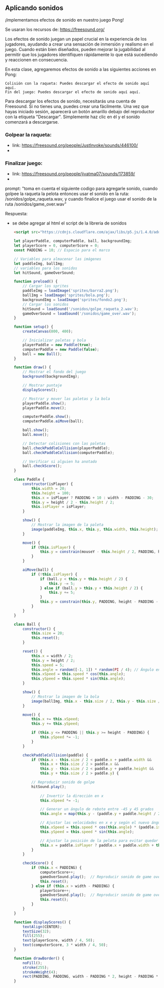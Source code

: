 ## Aplicando sonidos

¡Implementamos efectos de sonido en nuestro juego Pong!

Se usaran los recursos de: https://freesound.org/


Los efectos de sonido juegan un papel crucial en la experiencia de los jugadores, ayudando a crear una sensación de inmersión y realismo en el juego. Cuando están bien diseñados, pueden mejorar la jugabilidad al permitir que los jugadores identifiquen rápidamente lo que está sucediendo y reaccionen en consecuencia.

En esta clase, agregaremos efectos de sonido a las siguientes acciones en Pong:

    Colisión con la raqueta: Puedes descargar el efecto de sonido aquí aquí.
    Fin del juego: Puedes descargar el efecto de sonido aquí aquí.

Para descargar los efectos de sonido, necesitarás una cuenta de Freesound. Si no tienes una, puedes crear una fácilmente. Una vez que hayas iniciado sesión, aparecerá un botón amarillo debajo del reproductor con la etiqueta "Descargar". Simplemente haz clic en él y el sonido comenzará a descargarse.

### Golpear la raqueta:
- link: https://freesound.org/people/JustInvoke/sounds/446100/
- 

### Finalizar juego:
- link: https://freesound.org/people/jivatma07/sounds/173859/
- 

prompt: "toma en cuenta el siguiente codigo para agregarle sonido, cuando golpee la raqueta la pelota entonces usar el sonido en la ruta: /sonidos/golpe_raqueta.wav, y cuando finalice el juego usar el sonido de la ruta /sonidos/game_over.wav"

Respuesta:

- se debe agregar al html el script de la libreria de sonidos

```html
    <script src="https://cdnjs.cloudflare.com/ajax/libs/p5.js/1.4.0/addons/p5.sound.min.js"></script>
```

```javascript
    let playerPaddle, computerPaddle, ball, backgroundImg;
    let playerScore = 0, computerScore = 0;
    const PADDING = 10; // Espacio para el marco

    // Variables para almacenar las imágenes
    let paddleImg, ballImg;
    // variables para los sonidos
    let hitSound, gameOverSound;

    function preload() {
        // Cargar los sprites
        paddleImg = loadImage('sprites/barra2.png');
        ballImg = loadImage('sprites/bola.png');
        backgroundImg = loadImage('sprites/fondo2.png');
        // Cargar los sonidos
        hitSound = loadSound('/sonidos/golpe_raqueta_2.wav');
        gameOverSound = loadSound('/sonidos/game_over.wav');
    }

    function setup() {
        createCanvas(800, 400);

        // Inicializar paletas y bola
        playerPaddle = new Paddle(true);
        computerPaddle = new Paddle(false);
        ball = new Ball();
    }

    function draw() {
        // Mostrar el fondo del juego
        background(backgroundImg);

        // Mostrar puntaje
        displayScores();

        // Mostrar y mover las paletas y la bola
        playerPaddle.show();
        playerPaddle.move();

        computerPaddle.show();
        computerPaddle.aiMove(ball);

        ball.show();
        ball.move();

        // Detectar colisiones con las paletas
        ball.checkPaddleCollision(playerPaddle);
        ball.checkPaddleCollision(computerPaddle);

        // Verificar si alguien ha anotado
        ball.checkScore();
    }

    class Paddle {
        constructor(isPlayer) {
            this.width = 20;
            this.height = 100;
            this.x = isPlayer ? PADDING + 10 : width - PADDING - 30;
            this.y = height / 2 - this.height / 2;
            this.isPlayer = isPlayer;
        }

        show() {
            // Mostrar la imagen de la paleta
            image(paddleImg, this.x, this.y, this.width, this.height);
        }

        move() {
            if (this.isPlayer) {
                this.y = constrain(mouseY - this.height / 2, PADDING, height - PADDING - this.height);
            }
        }

        aiMove(ball) {
            if (!this.isPlayer) {
                if (ball.y < this.y + this.height / 2) {
                    this.y -= 5;
                } else if (ball.y > this.y + this.height / 2) {
                    this.y += 5;
                }
                this.y = constrain(this.y, PADDING, height - PADDING - this.height);
            }
        }
    }

    class Ball {
        constructor() {
            this.size = 20;
            this.reset();
        }

        reset() {
            this.x = width / 2;
            this.y = height / 2;
            this.speed = 5;
            this.angle = random([-1, 1]) * random(PI / 4); // Ángulo entre -45 y 45 grados en radianes
            this.xSpeed = this.speed * cos(this.angle);
            this.ySpeed = this.speed * sin(this.angle);
        }

        show() {
            // Mostrar la imagen de la bola
            image(ballImg, this.x - this.size / 2, this.y - this.size / 2, this.size, this.size);
        }

        move() {
            this.x += this.xSpeed;
            this.y += this.ySpeed;

            if (this.y <= PADDING || this.y >= height - PADDING) {
                this.ySpeed *= -1;
            }
        }

        checkPaddleCollision(paddle) {
            if (this.x - this.size / 2 < paddle.x + paddle.width &&
                this.x + this.size / 2 > paddle.x &&
                this.y - this.size / 2 < paddle.y + paddle.height &&
                this.y + this.size / 2 > paddle.y) {

            // Reproducir sonido de golpe
            hitSound.play();
            
                // Invertir la dirección en x
                this.xSpeed *= -1;

                // Generar un ángulo de rebote entre -45 y 45 grados
                this.angle = map(this.y - (paddle.y + paddle.height / 2), -paddle.height / 2, paddle.height / 2, -PI / 4, PI / 4);

                // Ajustar las velocidades en x e y según el nuevo ángulo
                this.xSpeed = this.speed * cos(this.angle) * (paddle.isPlayer ? 1 : -1);
                this.ySpeed = this.speed * sin(this.angle);

                // Ajustar la posición de la pelota para evitar quedar atrapada en la paleta
                this.x = paddle.isPlayer ? paddle.x + paddle.width + this.size / 2 : paddle.x - this.size / 2;
            }
        }

        checkScore() {
            if (this.x < PADDING) {
                computerScore++;
                gameOverSound.play();  // Reproducir sonido de game over
                this.reset();
            } else if (this.x > width - PADDING) {
                playerScore++;
                gameOverSound.play();  // Reproducir sonido de game over
                this.reset();
            }
        }
    }

    function displayScores() {
        textAlign(CENTER);
        textSize(32);
        fill(255);
        text(playerScore, width / 4, 50);
        text(computerScore, 3 * width / 4, 50);
    }

    function drawBorder() {
        noFill();
        stroke(255);
        strokeWeight(4);
        rect(PADDING, PADDING, width - PADDING * 2, height - PADDING * 2);
    }

```
